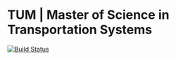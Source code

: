 # TUM | Master of Science in Transportation Systems

[![Build Status](https://travis-ci.org/davidbailey/tum.svg?branch=master)](https://travis-ci.org/davidbailey/tum)

